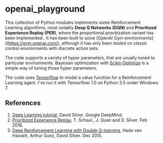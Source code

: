 # openai_playground
This collection of Python modules implements some Reinforcement Learning algorithms, most notably **Deep Q Networks (DQN)** and **Prioritized Experience Replay (PER)**, where the proportional prioritization variant has been implemented.. It has been built to solve [OpenAI Gym environments]((https://gym.openai.com/), although it has only been tested on classic control environments with discrete action sets.

The code supports a variety of hyper parameters, that are usually tuned to particular environments. Bayesian optimization with [Scikit-Optimize](https://scikit-optimize.github.io/) is a simple way of tuning those hyper parameters.

The code uses [Tensorflow](https://www.tensorflow.org/) to model a value function for a Reinforcement Learning agent.
I've run it with Tensorflow 1.0 on Python 3.5 under Windows 7.

## References
1. [Deep Learning tutorial](http://www0.cs.ucl.ac.uk/staff/d.silver/web/Resources_files/deep_rl.pdf), David Silver, Google DeepMind.
2. [Prioritized Experience Replay](https://arxiv.org/abs/1511.05952), T. Schaul., J. Quan and D. Silver. Feb 2016.
3. [Deep Reinforcement Learning with Double Q-learning](https://arxiv.org/abs/1509.06461), Hado van Hasselt, Arthur Guez, David Silver. Dec 2015.
